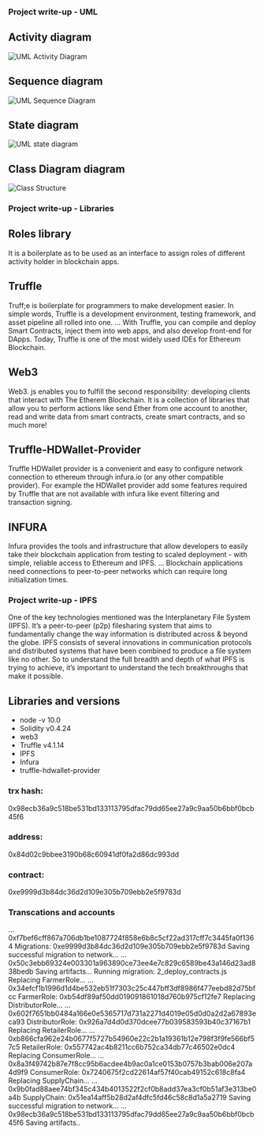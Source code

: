 ### Project write-up - UML

##  Activity diagram

![UML Activity Diagram](https://user-images.githubusercontent.com/68476971/122929727-1587c180-d38d-11eb-8537-3c3fb7a11cd4.png)

##  Sequence diagram

![UML Sequence Diagram](https://user-images.githubusercontent.com/68476971/122929772-233d4700-d38d-11eb-8ba7-4f196fe38343.png)

## State diagram

![UML state diagram](https://user-images.githubusercontent.com/68476971/122929813-2d5f4580-d38d-11eb-84ca-f70379b22605.png)

##  Class Diagram diagram

![Class Structure](https://user-images.githubusercontent.com/68476971/122929838-36e8ad80-d38d-11eb-9a71-2bb4143dd6ad.png)

### Project write-up - Libraries

## Roles library 
It is a boilerplate as to be used as an interface to assign roles of different activity holder in blockchain apps.

## Truffle 
Truff;e is  boilerplate for programmers to make development easier. In simple words, Truffle is a development environment, testing framework, and asset pipeline all rolled into one. ... With Truffle, you can compile and deploy Smart Contracts, inject them into web apps, and also develop front-end for DApps. Today, Truffle is one of the most widely used IDEs for Ethereum Blockchain.

## Web3
Web3. js enables you to fulfill the second responsibility: developing clients that interact with The Etherem Blockchain. It is a collection of libraries that allow you to perform actions like send Ether from one account to another, read and write data from smart contracts, create smart contracts, and so much more!

## Truffle-HDWallet-Provider
Truffle HDWallet provider is a convenient and easy to configure network connection to ethereum through infura.io (or any other compatible provider). For example the HDWallet provider add some features required by Truffle that are not available with infura like event filtering and transaction signing.

## INFURA
Infura provides the tools and infrastructure that allow developers to easily take their blockchain application from testing to scaled deployment - with simple, reliable access to Ethereum and IPFS. ... Blockchain applications need connections to peer-to-peer networks which can require long initialization times.


### Project write-up - IPFS

One of the key technologies mentioned was the Interplanetary File System (IPFS). It’s a peer-to-peer (p2p) filesharing system that aims to fundamentally change the way information is distributed across & beyond the globe. IPFS consists of several innovations in communication protocols and distributed systems that have been combined to produce a file system like no other. So to understand the full breadth and depth of what IPFS is trying to achieve, it’s important to understand the tech breakthroughs that make it possible.




## Libraries and versions
* node -v 10.0
* Solidity v0.4.24
* web3
* Truffle v4.1.14
* IPFS
* Infura
* truffle-hdwallet-provider


### trx hash: 
0x98ecb36a9c518be531bd133113795dfac79dd65ee27a9c9aa50b6bbf0bcb45f6

### address:
0x84d02c9bbee3190b68c60941df0fa2d86dc993dd

### contract: 
0xe9999d3b84dc36d2d109e305b709ebb2e5f9783d


### Transcations and accounts
  ... 0xf7bef6cff867a706db1be1087724f858e6b8c5cf22ad317cff7c3445fa0f1364
  Migrations: 0xe9999d3b84dc36d2d109e305b709ebb2e5f9783d
Saving successful migration to network...
  ... 0x50c3ebb69324e003301a963890ce73ee4e7c829c6589be43a146d23ad838bedb
Saving artifacts...
Running migration: 2_deploy_contracts.js
  Replacing FarmerRole...
  ... 0x34efcf1b1996d1d4be532eb51f7303c25c447bff3df8986f477eebd82d75bfcc
  FarmerRole: 0xb54df89af50dd019091861018d760b975cf12fe7
  Replacing DistributorRole...
  ... 0x602f7651bb0484a166e0e5365717d731a2271d4019e05d0d0a2d2a67893eca93
  DistributorRole: 0x926a7d4d0d370dcee77b039583593b40c37167b1
  Replacing RetailerRole...
  ... 0xb866cfa962e24b0677f5727b54960e22c2b1a19361b12e798f3f9fe566bf57c5
  RetailerRole: 0x557742ac4b8211cc6b752ca34db77c46502e0dc4
  Replacing ConsumerRole...
  ... 0x8a3f49742b87e7f8cc95b6acdee4b9ac0a1ce0153b0757b3bab006e207a4d9f9
  ConsumerRole: 0x7240675f2cd22614af57f40cab49152c618c8fa4
  Replacing SupplyChain...
  ... 0x9b0fad88aee74bf345c434b4013522f2cf0b8add37ea3cf0b51af3e313be0a4b
  SupplyChain: 0x51ea14aff5b28d2af4dfc5fd46c58c8d1a5a2719
Saving successful migration to network...
  ... 0x98ecb36a9c518be531bd133113795dfac79dd65ee27a9c9aa50b6bbf0bcb45f6
Saving artifacts..

